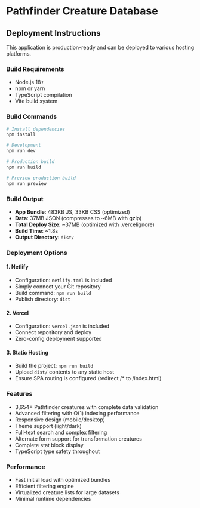 # Pathfinder Creature Database

## Deployment Instructions

This application is production-ready and can be deployed to various hosting platforms.

### Build Requirements
- Node.js 18+
- npm or yarn
- TypeScript compilation
- Vite build system

### Build Commands
```bash
# Install dependencies
npm install

# Development
npm run dev

# Production build
npm run build

# Preview production build
npm run preview
```

### Build Output
- **App Bundle**: 483KB JS, 33KB CSS (optimized)
- **Data**: 37MB JSON (compresses to ~6MB with gzip)
- **Total Deploy Size**: ~37MB (optimized with .vercelignore)
- **Build Time**: ~1.8s
- **Output Directory**: `dist/`

### Deployment Options

#### 1. Netlify
- Configuration: `netlify.toml` is included
- Simply connect your Git repository
- Build command: `npm run build`
- Publish directory: `dist`

#### 2. Vercel
- Configuration: `vercel.json` is included
- Connect repository and deploy
- Zero-config deployment supported

#### 3. Static Hosting
- Build the project: `npm run build`
- Upload `dist/` contents to any static host
- Ensure SPA routing is configured (redirect /* to /index.html)

### Features
- 3,654+ Pathfinder creatures with complete data validation
- Advanced filtering with O(1) indexing performance
- Responsive design (mobile/desktop)
- Theme support (light/dark)
- Full-text search and complex filtering
- Alternate form support for transformation creatures
- Complete stat block display
- TypeScript type safety throughout

### Performance
- Fast initial load with optimized bundles
- Efficient filtering engine
- Virtualized creature lists for large datasets
- Minimal runtime dependencies